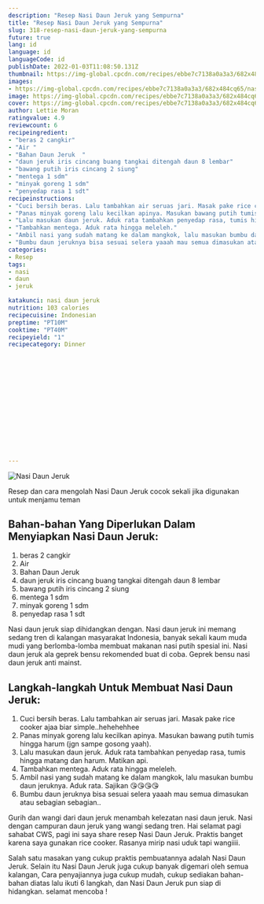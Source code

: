 ```yaml
---
description: "Resep Nasi Daun Jeruk yang Sempurna"
title: "Resep Nasi Daun Jeruk yang Sempurna"
slug: 318-resep-nasi-daun-jeruk-yang-sempurna
future: true
lang: id
language: id
languageCode: id
publishDate: 2022-01-03T11:08:50.131Z 
thumbnail: https://img-global.cpcdn.com/recipes/ebbe7c7138a0a3a3/682x484cq65/nasi-daun-jeruk-foto-resep-utama.webp
images:
- https://img-global.cpcdn.com/recipes/ebbe7c7138a0a3a3/682x484cq65/nasi-daun-jeruk-foto-resep-utama.webp
image: https://img-global.cpcdn.com/recipes/ebbe7c7138a0a3a3/682x484cq65/nasi-daun-jeruk-foto-resep-utama.webp
cover: https://img-global.cpcdn.com/recipes/ebbe7c7138a0a3a3/682x484cq65/nasi-daun-jeruk-foto-resep-utama.webp
author: Lettie Moran
ratingvalue: 4.9
reviewcount: 6
recipeingredient:
- "beras 2 cangkir"
- "Air "
- "Bahan Daun Jeruk  "
- "daun jeruk iris cincang buang tangkai ditengah daun 8 lembar"
- "bawang putih iris cincang 2 siung"
- "mentega 1 sdm"
- "minyak goreng 1 sdm"
- "penyedap rasa 1 sdt"
recipeinstructions:
- "Cuci bersih beras. Lalu tambahkan air seruas jari. Masak pake rice cooker ajaa biar simple..hehehehhee"
- "Panas minyak goreng lalu kecilkan apinya. Masukan bawang putih tumis hingga harum (jgn sampe gosong yaah)."
- "Lalu masukan daun jeruk. Aduk rata tambahkan penyedap rasa, tumis hingga matang dan harum. Matikan api."
- "Tambahkan mentega. Aduk rata hingga meleleh."
- "Ambil nasi yang sudah matang ke dalam mangkok, lalu masukan bumbu daun jeruknya. Aduk rata. Sajikan 😘😘😘😘"
- "Bumbu daun jeruknya bisa sesuai selera yaaah mau semua dimasukan atau sebagian sebagian.."
categories:
- Resep
tags:
- nasi
- daun
- jeruk

katakunci: nasi daun jeruk 
nutrition: 103 calories
recipecuisine: Indonesian
preptime: "PT10M"
cooktime: "PT40M"
recipeyield: "1"
recipecategory: Dinner


     
    
    
    
    
    
    
    
    
    
    
      
    
---
```



![Nasi Daun Jeruk](https://img-global.cpcdn.com/recipes/ebbe7c7138a0a3a3/682x484cq65/nasi-daun-jeruk-foto-resep-utama.webp)

Resep dan cara mengolah  Nasi Daun Jeruk cocok sekali jika digunakan untuk menjamu teman

<!--inarticleads1-->

## Bahan-bahan Yang Diperlukan Dalam Menyiapkan Nasi Daun Jeruk:

1. beras 2 cangkir
1. Air 
1. Bahan Daun Jeruk  
1. daun jeruk iris cincang buang tangkai ditengah daun 8 lembar
1. bawang putih iris cincang 2 siung
1. mentega 1 sdm
1. minyak goreng 1 sdm
1. penyedap rasa 1 sdt

Nasi daun jeruk siap dihidangkan dengan. Nasi daun jeruk ini memang sedang tren di kalangan masyarakat Indonesia, banyak sekali kaum muda mudi yang berlomba-lomba membuat makanan nasi putih spesial ini. Nasi daun jeruk ala geprek bensu rekomended buat di coba. Geprek bensu nasi daun jeruk anti mainst. 

<!--inarticleads2-->

## Langkah-langkah Untuk Membuat Nasi Daun Jeruk:

1. Cuci bersih beras. Lalu tambahkan air seruas jari. Masak pake rice cooker ajaa biar simple..hehehehhee
1. Panas minyak goreng lalu kecilkan apinya. Masukan bawang putih tumis hingga harum (jgn sampe gosong yaah).
1. Lalu masukan daun jeruk. Aduk rata tambahkan penyedap rasa, tumis hingga matang dan harum. Matikan api.
1. Tambahkan mentega. Aduk rata hingga meleleh.
1. Ambil nasi yang sudah matang ke dalam mangkok, lalu masukan bumbu daun jeruknya. Aduk rata. Sajikan 😘😘😘😘
1. Bumbu daun jeruknya bisa sesuai selera yaaah mau semua dimasukan atau sebagian sebagian..


Gurih dan wangi dari daun jeruk menambah kelezatan nasi daun jeruk. Nasi dengan campuran daun jeruk yang wangi sedang tren. Hai selamat pagi sahabat CWS, pagi ini saya share resep Nasi Daun Jeruk. Praktis banget karena saya gunakan rice cooker. Rasanya mirip nasi uduk tapi wangiiii. 

Salah satu masakan yang cukup praktis pembuatannya adalah  Nasi Daun Jeruk. Selain itu  Nasi Daun Jeruk  juga cukup banyak digemari oleh semua kalangan, Cara penyajiannya juga cukup mudah, cukup sediakan bahan-bahan diatas lalu ikuti 6 langkah, dan  Nasi Daun Jeruk  pun siap di hidangkan. selamat mencoba !
